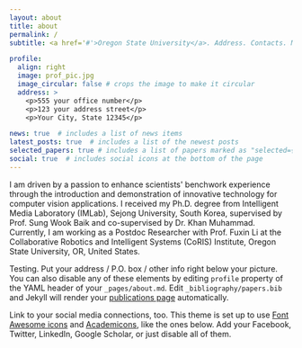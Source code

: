 ```yaml
---
layout: about
title: about
permalink: /
subtitle: <a href='#'>Oregon State University</a>. Address. Contacts. Moto. Etc.

profile:
  align: right
  image: prof_pic.jpg
  image_circular: false # crops the image to make it circular
  address: >
    <p>555 your office number</p>
    <p>123 your address street</p>
    <p>Your City, State 12345</p>

news: true  # includes a list of news items
latest_posts: true  # includes a list of the newest posts
selected_papers: true # includes a list of papers marked as "selected={true}"
social: true  # includes social icons at the bottom of the page
---
```


I am driven by a passion to enhance scientists' benchwork experience through the introduction and demonstration of innovative technology for computer vision applications. I received my Ph.D. degree from Intelligent Media Laboratory (IMLab), Sejong University, South Korea, supervised by Prof. Sung Wook Baik and co-supervised by Dr. Khan Muhammad. Currently, I am working as a Postdoc Researcher with Prof. Fuxin Li at the Collaborative Robotics and Intelligent Systems (CoRIS) Institute, Oregon State University, OR, United States. 

Testing. Put your address / P.O. box / other info right below your picture. You can also disable any of these elements by editing `profile` property of the YAML header of your `_pages/about.md`. Edit `_bibliography/papers.bib` and Jekyll will render your [publications page](/al-folio/publications/) automatically.

Link to your social media connections, too. This theme is set up to use [Font Awesome icons](http://fortawesome.github.io/Font-Awesome/) and [Academicons](https://jpswalsh.github.io/academicons/), like the ones below. Add your Facebook, Twitter, LinkedIn, Google Scholar, or just disable all of them.
